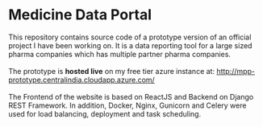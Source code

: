 # Medicine Data Portal
This repository contains source code of a prototype version of an official project I have been working on. It is a data reporting tool for a large sized pharma companies which has multiple partner pharma companies. 
<br><br>
The prototype is **hosted live** on my free tier azure instance at: http://mpp-prototype.centralindia.cloudapp.azure.com/
<br><br>
The Frontend of the website is based on ReactJS and Backend on Django REST Framework. In addition, Docker, Nginx, Gunicorn and Celery were used for load balancing, deployment and task scheduling.
